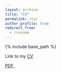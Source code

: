 ```yaml
---
layout: archive
title: "CV"
permalink: /cv/
author_profile: true
redirect_from:
  - /resume
---
```


{% include base_path %}

Link to my [CV](https://docs.google.com/document/d/1frCQqy8xmtGkbE7-xOg_vpuN7Ozdxmw556NUSWejGsA/edit?usp=sharing)

<a href="vanshajkhattar.github.io/files/Khattar_CV_Amazon2.pdf" target="_blank">PDF.</a>
